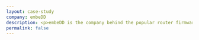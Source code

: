 ```yaml
---
layout: case-study
company: embeDD
description: <p>embeDD is the company behind the popular router firmware DD-WRT.</p><p>We guided embeDD in laying the foundation for the next version of the firmware's UI component so they could rely on it for years to come.</p>
permalink: false
---
```

